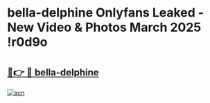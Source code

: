 # bella-delphine Onlyfans Leaked - New Video & Photos March 2025 !r0d9o

# <h2><a href="https://hedmmp.iuczelnia.edu.pl?title=bella-delphine&ref=r0d9o">🔗👉 🔴 bella-delphine</a></h2>

[![acn](https://github.com/user-attachments/assets/0f9c940e-d8b0-45ae-aac7-cd30a18b3e1c)](https://hedmmp.iuczelnia.edu.pl?title=bella-delphine&ref=r0d9o)

